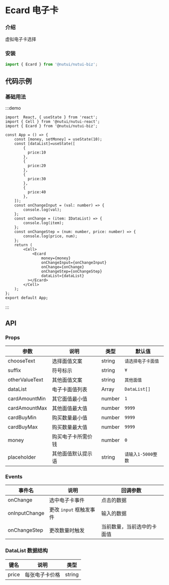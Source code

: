# Ecard 电子卡

### 介绍

虚拟电子卡选择

### 安装

``` javascript
import { Ecard } from '@nutui/nutui-biz';
```

## 代码示例

### 基础用法

:::demo

```tsx
import  React, { useState } from 'react';
import { Cell } from '@nutui/nutui-react';
import { Ecard } from '@nutui/nutui-biz';

const App = () => {
    const [money, setMoney] = useState(10);
    const [dataList]=useState([
        {
          price:10
        },
        {
          price:20
        },
        {
          price:30
        },
        {
          price:40
        },
    ]);
    const onChangeInput = (val: number) => {
        console.log(val);
    };
    const onChange = (item: IDataList) => {
        console.log(item);
    };
    const onChangeStep = (num: number, price: number) => {
        console.log(price, num);
    };
    return (
        <Cell>
            <Ecard
                money={money}
                onChangeInput={onChangeInput}
                onChange={onChange}
                onChangeStep={onChangeStep}
                dataList={dataList}
          ></Ecard>
        </Cell>
    );
};
export default App;
```

:::

## API

### Props

| 参数          | 说明                             | 类型   | 默认值           |
|---------------|----------------------------------|--------|------------------|
| chooseText    | 选择面值文案   | string |   `请选择电子卡面值`   |
| suffix        | 符号标示       | string | `¥`            |
| otherValueText| 其他面值文案   | string |    `其他面值`   |
| dataList      | 电子卡面值列表  | Array |  `DataList[]`  |
| cardAmountMin | 其它面值最小值  | number | `1` |
| cardAmountMax | 其他面值最大值  | number | `9999`            |
| cardBuyMin    | 购买数量最小值  | number | `9999`            |
| cardBuyMax    | 购买数量最大值  | number | `9999`            |
| money         | 购买电子卡所需价钱 | number | `0`            |
| placeholder   | 其他面值默认提示语 | string | `请输入1-5000整数`|

### Events

| 事件名 | 说明           | 回调参数     |
|--------|----------------|--------------|
| onChange  | 选中电子卡事件 | 点击的数据 |
| onInputChange  | 更改 `input` 框触发事件 |输入的数据 |
| onChangeStep  | 更改数量时触发 | 当前数量，当前选中的卡面值 |

### DataList 数据结构

| 键名 | 说明           | 类型     |
|--------|----------------|--------------|
| price  | 每张电子卡价格 | string |
